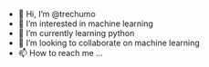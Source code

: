 - 👋 Hi, I’m @trechumo
- 👀 I’m interested in machine learning
- 🌱 I’m currently learning python
- 💞️ I’m looking to collaborate on machine learning
- 📫 How to reach me ...

<!---
trechumo/trechumo is a ✨ special ✨ repository because its `README.md` (this file) appears on your GitHub profile.
You can click the Preview link to take a look at your changes.
--->
